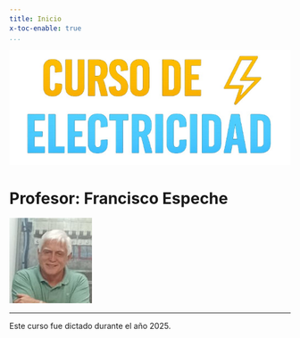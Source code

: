 ```yaml
---
title: Inicio
x-toc-enable: true
...
```


![](images/logo.png)

Profesor: Francisco Espeche
=============================

![](images/espeche.jpg)     

---

Este curso fue dictado durante el año 2025.
